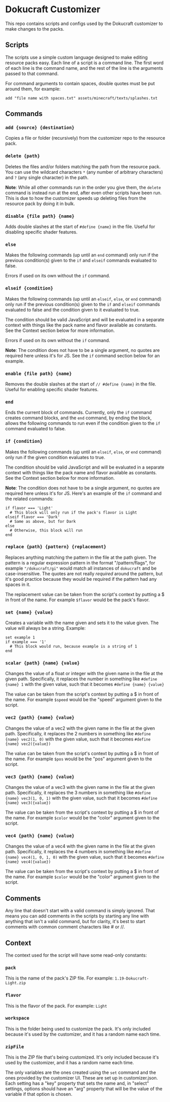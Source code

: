 # Dokucraft Customizer
This repo contains scripts and configs used by the Dokucraft customizer to make changes to the packs.

## Scripts
The scripts use a simple custom language designed to make editing resource packs easy. Each line of a script is a command line. The first word of each line is the command name, and the rest of the line is the arguments passed to that command.

For command arguments to contain spaces, double quotes must be put around them, for example:
```
add "file name with spaces.txt" assets/minecraft/texts/splashes.txt
```

## Commands
### `add {source} {destination}`
Copies a file or folder (recursively) from the customizer repo to the resource pack.

### `delete {path}`
Deletes the files and/or folders matching the path from the resource pack. You can use the wildcard characters `*` (any number of arbitrary characters) and `?` (any single character) in the path.

**Note**: While all other commands run in the order you give them, the `delete` command is instead run at the end, after even other scripts have been run. This is due to how the customizer speeds up deleting files from the resource pack by doing it in bulk.

### `disable {file path} {name}`
Adds double slashes at the start of `#define {name}` in the file. Useful for disabling specific shader features.

### `else`
Makes the following commands (up until an `end` command) only run if the previous condition(s) given to the `if` and `elseif` commands evaluated to false.

Errors if used on its own without the `if` command.

### `elseif {condition}`
Makes the following commands (up until an `elseif`, `else`, or `end` command) only run if the previous condition(s) given to the `if` and `elseif` commands evaluated to false and the condition given to it evaluated to true.

The condition should be valid JavaScript and will be evaluated in a separate context with things like the pack name and flavor available as constants. See the Context section below for more information.

Errors if used on its own without the `if` command.

**Note**: The condition does not have to be a single argument, no quotes are required here unless it's for JS. See the `if` command section below for an example.

### `enable {file path} {name}`
Removes the double slashes at the start of `// #define {name}` in the file. Useful for enabling specific shader features.

### `end`
Ends the current block of commands. Currently, only the `if` command creates command blocks, and the `end` command, by ending the block, allows the following commands to run even if the condition given to the `if` command evaluated to false.

### `if {condition}`
Makes the following commands (up until an `elseif`, `else`, or `end` command) only run if the given condition evaluates to true.

The condition should be valid JavaScript and will be evaluated in a separate context with things like the pack name and flavor available as constants. See the Context section below for more information.

**Note**: The condition does not have to be a single argument, no quotes are required here unless it's for JS. Here's an example of the `if` command and the related commands:
```
if flavor === 'Light'
  # This block will only run if the pack's flavor is Light
elseif flavor === 'Dark'
  # Same as above, but for Dark
else
  # Otherwise, this block will run
end
```

### `replace {path} {pattern} {replacement}`
Replaces anything matching the pattern in the file at the path given. The pattern is a regular expression pattern in the format "/pattern/flags", for example `"/dokucraft/gi"` would match all instances of `dokucraft` and be case-insensitive. The quotes are not really *required* around the pattern, but it's good practice because they would be required if the pattern had any spaces in it.

The replacement value can be taken from the script's context by putting a $ in front of the name. For example `$flavor` would be the pack's flavor.

### `set {name} {value}`
Creates a variable with the name given and sets it to the value given. The value will always be a string. Example:
```
set example 1
if example === '1'
  # This block would run, because example is a string of 1
end
```

### `scalar {path} {name} {value}`
Changes the value of a float or integer with the given name in the file at the given path. Specifically, it replaces the number in something like `#define {name} 1` with the given value, such that it becomes `#define {name} {value}`

The value can be taken from the script's context by putting a $ in front of the name. For example `$speed` would be the "speed" argument given to the script.

### `vec2 {path} {name} {value}`
Changes the value of a vec2 with the given name in the file at the given path. Specifically, it replaces the 2 numbers in something like `#define {name} vec2(1, 0)` with the given value, such that it becomes `#define {name} vec2({value})`

The value can be taken from the script's context by putting a $ in front of the name. For example `$pos` would be the "pos" argument given to the script.

### `vec3 {path} {name} {value}`
Changes the value of a vec3 with the given name in the file at the given path. Specifically, it replaces the 3 numbers in something like `#define {name} vec3(1, 0, 1)` with the given value, such that it becomes `#define {name} vec3({value})`

The value can be taken from the script's context by putting a $ in front of the name. For example `$color` would be the "color" argument given to the script.

### `vec4 {path} {name} {value}`
Changes the value of a vec4 with the given name in the file at the given path. Specifically, it replaces the 4 numbers in something like `#define {name} vec4(1, 0, 1, 0)` with the given value, such that it becomes `#define {name} vec4({value})`

The value can be taken from the script's context by putting a $ in front of the name. For example `$color` would be the "color" argument given to the script.

## Comments
Any line that doesn't start with a valid command is simply ignored. That means you can add comments in the scripts by starting any line with anything that isn't a valid command, but for clarity, it's best to start comments with common comment characters like # or //.

## Context
The context used for the script will have some read-only constants:

### `pack`
This is the name of the pack's ZIP file. For example: `1.19-Dokucraft-Light.zip`

### `flavor`
This is the flavor of the pack. For example: `Light`

### `workspace`
This is the folder being used to customize the pack. It's only included because it's used by the customizer, and it has a random name each time.

### `zipFile`
This is the ZIP file that's being customized. It's only included because it's used by the customizer, and it has a random name each time.

The only variables are the ones created using the `set` command and the ones provided by the customizer UI. These are set up in customizer.json. Each setting has a "key" property that sets the name and, in "select" settings, options should have an "arg" property that will be the value of the variable if that option is chosen.
